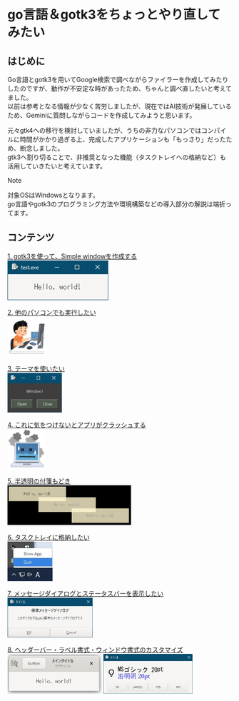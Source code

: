 # go言語＆gotk3をちょっとやり直してみたい
## はじめに
Go言語とgotk3を用いてGoogle検索で調べながらファイラーを作成してみたりしたのですが、動作が不安定な時があったため、ちゃんと調べ直したいと考えてました。  
以前は参考となる情報が少なく苦労しましたが、現在ではAI技術が発展しているため、Geminiに質問しながらコードを作成してみようと思います。  

元々gtk4への移行を検討していましたが、うちの非力なパソコンではコンパイルに時間がかかり過ぎる上、完成したアプリケーションも「もっさり」だったため、断念しました。  
gtk3へ割り切ることで、非推奨となった機能（タスクトレイへの格納など）も活用していきたいと考えています。  

> [!NOTE]
> 対象OSはWindowsとなります。  
> go言語やgotk3のプログラミング方法や環境構築などの導入部分の解説は端折ってます。

## コンテンツ
[1. gotk3を使って、Simple windowを作成する](Contents/01/README.md)  
<img src="Contents/01/image/window.jpg" height="89" />  

[2. 他のパソコンでも実行したい](Contents/02/README.md)  
<img src="Contents/02/image/computer_tokui_boy.png" height="89" />  

[3. テーマを使いたい](Contents/03/README.md)  
<img src="Contents/03/image/window3.jpg" height="89" />  

[4. これに気をつけないとアプリがクラッシュする](Contents/04/README.md)  
<img src="Contents/04/image/computer_note_bad.png" height="89" />  

[5. 半透明の付箋もどき](Contents/05/README.md)  
<img src="Contents/05/image/window_multi.jpg" height="89" />  

[6. タスクトレイに格納したい](Contents/06/README.md)  
<img src="Contents/06/image/taskbar_menu.jpg" height="89" />  

[7. メッセージダイアログとステータスバーを表示したい](Contents/07/README.md)  
<img src="Contents/07/image/std_dialog.jpg" height="89" />  

[8. ヘッダーバー・ラベル書式・ウィンドウ書式のカスタマイズ](Contents/08/README.md)  
<img src="Contents/08/image/window.jpg" height="89" /> <img src="08/image/custom_dialog_markup.jpg" height="89" />  


